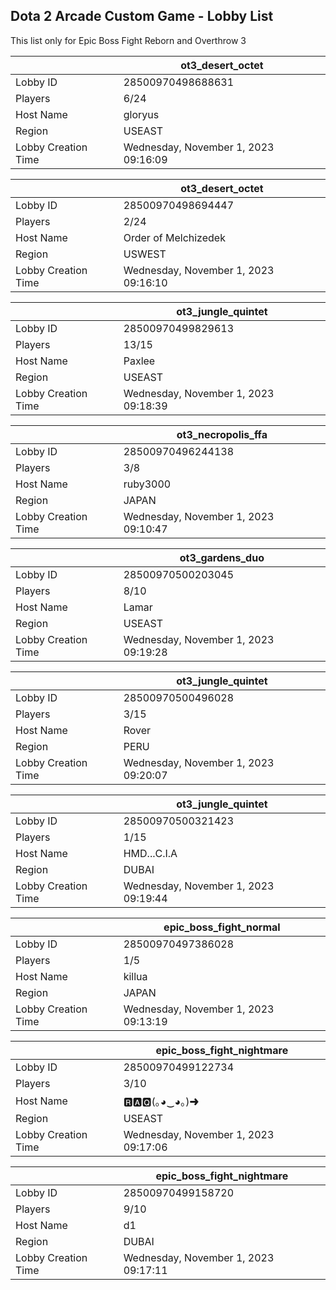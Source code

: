 ## Dota 2 Arcade Custom Game - Lobby List

This list only for Epic Boss Fight Reborn and Overthrow 3

|  | ot3_desert_octet |
| ------ | ------ |
| Lobby ID | 28500970498688631 |
| Players | 6/24 |
| Host Name | gloryus |
| Region | USEAST |
| Lobby Creation Time | Wednesday, November 1, 2023 09:16:09 |


|  | ot3_desert_octet |
| ------ | ------ |
| Lobby ID | 28500970498694447 |
| Players | 2/24 |
| Host Name | Order of Melchizedek |
| Region | USWEST |
| Lobby Creation Time | Wednesday, November 1, 2023 09:16:10 |


|  | ot3_jungle_quintet |
| ------ | ------ |
| Lobby ID | 28500970499829613 |
| Players | 13/15 |
| Host Name | Paxlee |
| Region | USEAST |
| Lobby Creation Time | Wednesday, November 1, 2023 09:18:39 |


|  | ot3_necropolis_ffa |
| ------ | ------ |
| Lobby ID | 28500970496244138 |
| Players | 3/8 |
| Host Name | ruby3000 |
| Region | JAPAN |
| Lobby Creation Time | Wednesday, November 1, 2023 09:10:47 |


|  | ot3_gardens_duo |
| ------ | ------ |
| Lobby ID | 28500970500203045 |
| Players | 8/10 |
| Host Name | Lamar |
| Region | USEAST |
| Lobby Creation Time | Wednesday, November 1, 2023 09:19:28 |


|  | ot3_jungle_quintet |
| ------ | ------ |
| Lobby ID | 28500970500496028 |
| Players | 3/15 |
| Host Name | Rover |
| Region | PERU |
| Lobby Creation Time | Wednesday, November 1, 2023 09:20:07 |


|  | ot3_jungle_quintet |
| ------ | ------ |
| Lobby ID | 28500970500321423 |
| Players | 1/15 |
| Host Name | HMD...C.I.A |
| Region | DUBAI |
| Lobby Creation Time | Wednesday, November 1, 2023 09:19:44 |


|  | epic_boss_fight_normal |
| ------ | ------ |
| Lobby ID | 28500970497386028 |
| Players | 1/5 |
| Host Name | killua |
| Region | JAPAN |
| Lobby Creation Time | Wednesday, November 1, 2023 09:13:19 |


|  | epic_boss_fight_nightmare |
| ------ | ------ |
| Lobby ID | 28500970499122734 |
| Players | 3/10 |
| Host Name | 🆁🅰🆀(｡◕‿◕｡)➜ |
| Region | USEAST |
| Lobby Creation Time | Wednesday, November 1, 2023 09:17:06 |


|  | epic_boss_fight_nightmare |
| ------ | ------ |
| Lobby ID | 28500970499158720 |
| Players | 9/10 |
| Host Name | d1 |
| Region | DUBAI |
| Lobby Creation Time | Wednesday, November 1, 2023 09:17:11 |


